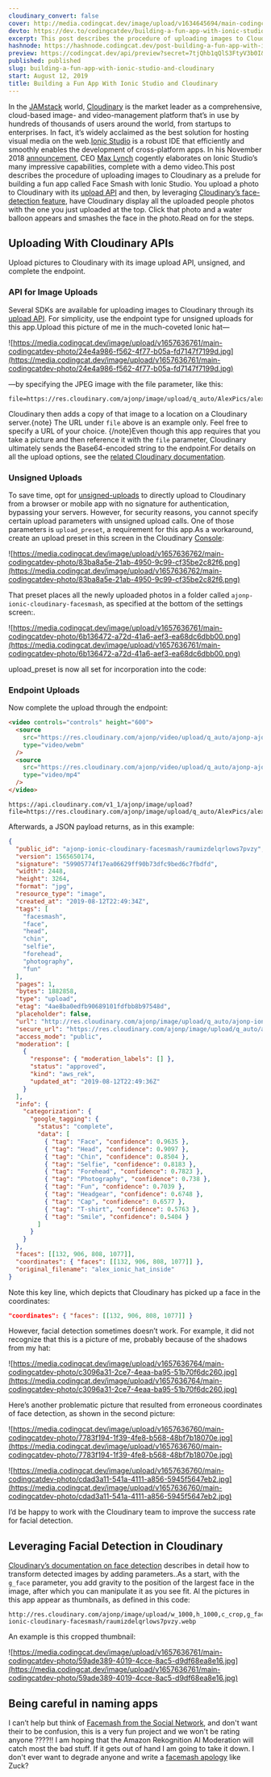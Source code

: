 ```yaml
---
cloudinary_convert: false
cover: http://media.codingcat.dev/image/upload/v1634645694/main-codingcatdev-photo/az3sscx0cmabt0qerzdq.png
devto: https://dev.to/codingcatdev/building-a-fun-app-with-ionic-studio-and-cloudinary-4fbg
excerpt: This post describes the procedure of uploading images to Cloudinary as a prelude for building a fun app called Face Smash with Ionic Studio.
hashnode: https://hashnode.codingcat.dev/post-building-a-fun-app-with-ionic-studio-and-cloudinary
preview: https://codingcat.dev/api/preview?secret=7tjQhb1qQlS3FtyV3b0I&selectionType=post&selectionSlug=building-a-fun-app-with-ionic-studio-and-cloudinary&_id=5aa56dee922e4b0c9287e5f0d36f9e4e
published: published
slug: building-a-fun-app-with-ionic-studio-and-cloudinary
start: August 12, 2019
title: Building a Fun App With Ionic Studio and Cloudinary
---
```


In the [JAMstack](https://jamstack.org/) world, [Cloudinary](https://cloudinary.com/) is the market leader as a comprehensive, cloud-based image- and video-management platform that’s in use by hundreds of thousands of users around the world, from startups to enterprises. In fact, it’s widely acclaimed as the best solution for hosting visual media on the web.[Ionic Studio](https://ionicframework.com/studio) is a robust IDE that efficiently and smoothly enables the development of cross-platform apps. In his November 2018 [announcement](https://ionicframework.com/blog/announcing-ionic-studio-a-powerful-new-way-to-build-apps/), CEO [Max Lynch](https://twitter.com/maxlynch) cogently elaborates on Ionic Studio’s many impressive capabilities, complete with a demo video.This post describes the procedure of uploading images to Cloudinary as a prelude for building a fun app called Face Smash with Ionic Studio. You upload a photo to Cloudinary with its [upload API](https://cloudinary.com/documentation/image_upload_api_reference) and then, by leveraging [Cloudinary’s face-detection feature](https://cloudinary.com/blog/face_detection_based_cropping), have Cloudinary display all the uploaded people photos with the one you just uploaded at the top. Click that photo and a water balloon appears and smashes the face in the photo.Read on for the steps.

## Uploading With Cloudinary APIs

Upload pictures to Cloudinary with its image upload API, unsigned, and complete the endpoint.

### API for Image Uploads

Several SDKs are available for uploading images to Cloudinary through its [upload API](https://cloudinary.com/documentation/image_upload_api_reference). For simplicity, use the endpoint type for unsigned uploads for this app.Upload this picture of me in the much-coveted Ionic hat—

![https://media.codingcat.dev/image/upload/v1657636761/main-codingcatdev-photo/24e4a986-f562-4f77-b05a-fd7147f7199d.jpg](https://media.codingcat.dev/image/upload/v1657636761/main-codingcatdev-photo/24e4a986-f562-4f77-b05a-fd7147f7199d.jpg)

—by specifying the JPEG image with the file parameter, like this:

```
file=https://res.cloudinary.com/ajonp/image/upload/q_auto/AlexPics/alex_ionic_hat_inside.webp

```

Cloudinary then adds a copy of that image to a location on a Cloudinary server.{note} The URL under `file` above is an example only. Feel free to specify a URL of your choice. {/note}Even though this app requires that you take a picture and then reference it with the `file` parameter, Cloudinary ultimately sends the Base64-encoded string to the endpoint.For details on all the upload options, see the [related Cloudinary documentation](https://cloudinary.com/documentation/upload_images#data_upload_options).

### Unsigned Uploads

To save time, opt for [unsigned-uploads](https://cloudinary.com/documentation/upload_images#unsigned_upload) to directly upload to Cloudinary from a browser or mobile app with no signature for authentication, bypassing your servers. However, for security reasons, you cannot specify certain upload parameters with unsigned upload calls. One of those parameters is `upload_preset`, a requirement for this app.As a workaround, create an upload preset in this screen in the Cloudinary [Console](https://cloudinary.com/console/settings/upload):

![https://media.codingcat.dev/image/upload/v1657636762/main-codingcatdev-photo/83ba8a5e-21ab-4950-9c99-cf35be2c82f6.png](https://media.codingcat.dev/image/upload/v1657636762/main-codingcatdev-photo/83ba8a5e-21ab-4950-9c99-cf35be2c82f6.png)

That preset places all the newly uploaded photos in a folder called `ajonp-ionic-cloudinary-facesmash`, as specified at the bottom of the settings screen:.

![https://media.codingcat.dev/image/upload/v1657636761/main-codingcatdev-photo/6b136472-a72d-41a6-aef3-ea68dc6dbb00.png](https://media.codingcat.dev/image/upload/v1657636761/main-codingcatdev-photo/6b136472-a72d-41a6-aef3-ea68dc6dbb00.png)

upload_preset is now all set for incorporation into the code:

### Endpoint Uploads

Now complete the upload through the endpoint:

```html
<video controls="controls" height="600">
  <source
    src="https://res.cloudinary.com/ajonp/video/upload/q_auto/ajonp-ajonp-com/blog/cloudinary_api_endpoing_upload.webm"
    type="video/webm"
  />
  <source
    src="https://res.cloudinary.com/ajonp/video/upload/q_auto/ajonp-ajonp-com/blog/cloudinary_api_endpoing_upload.mp4"
    type="video/mp4"
  />
</video>

```

```
https://api.cloudinary.com/v1_1/ajonp/image/upload?file=https://res.cloudinary.com/ajonp/image/upload/q_auto/AlexPics/alex_ionic_hat_inside.webp&upload_preset=kuqm4xkg

```

Afterwards, a JSON payload returns, as in this example:

```json
{
  "public_id": "ajonp-ionic-cloudinary-facesmash/raumizdelqrlows7pvzy",
  "version": 1565650174,
  "signature": "59905774f17ea06629ff90b73dfc9bed6c7fbdfd",
  "width": 2448,
  "height": 3264,
  "format": "jpg",
  "resource_type": "image",
  "created_at": "2019-08-12T22:49:34Z",
  "tags": [
    "facesmash",
    "face",
    "head",
    "chin",
    "selfie",
    "forehead",
    "photography",
    "fun"
  ],
  "pages": 1,
  "bytes": 1882858,
  "type": "upload",
  "etag": "4ae8ba0edfb90689101fdfbb8b97548d",
  "placeholder": false,
  "url": "http://res.cloudinary.com/ajonp/image/upload/q_auto/ajonp-ionic-cloudinary-facesmash/raumizdelqrlows7pvzy.webp",
  "secure_url": "https://res.cloudinary.com/ajonp/image/upload/q_auto/ajonp-ionic-cloudinary-facesmash/raumizdelqrlows7pvzy.webp",
  "access_mode": "public",
  "moderation": [
    {
      "response": { "moderation_labels": [] },
      "status": "approved",
      "kind": "aws_rek",
      "updated_at": "2019-08-12T22:49:36Z"
    }
  ],
  "info": {
    "categorization": {
      "google_tagging": {
        "status": "complete",
        "data": [
          { "tag": "Face", "confidence": 0.9635 },
          { "tag": "Head", "confidence": 0.9097 },
          { "tag": "Chin", "confidence": 0.8504 },
          { "tag": "Selfie", "confidence": 0.8183 },
          { "tag": "Forehead", "confidence": 0.7823 },
          { "tag": "Photography", "confidence": 0.738 },
          { "tag": "Fun", "confidence": 0.7039 },
          { "tag": "Headgear", "confidence": 0.6748 },
          { "tag": "Cap", "confidence": 0.6577 },
          { "tag": "T-shirt", "confidence": 0.5763 },
          { "tag": "Smile", "confidence": 0.5404 }
        ]
      }
    }
  },
  "faces": [[132, 906, 808, 1077]],
  "coordinates": { "faces": [[132, 906, 808, 1077]] },
  "original_filename": "alex_ionic_hat_inside"
}
```

Note this key line, which depicts that Cloudinary has picked up a face in the coordinates:

```json
"coordinates": { "faces": [[132, 906, 808, 1077]] }
```

However, facial detection sometimes doesn’t work. For example, it did not recognize that this is a picture of me, probably because of the shadows from my hat:

![https://media.codingcat.dev/image/upload/v1657636764/main-codingcatdev-photo/c3096a31-2ce7-4eaa-ba95-51b70f6dc260.jpg](https://media.codingcat.dev/image/upload/v1657636764/main-codingcatdev-photo/c3096a31-2ce7-4eaa-ba95-51b70f6dc260.jpg)

Here’s another problematic picture that resulted from erroneous coordinates of face detection, as shown in the second picture:

![https://media.codingcat.dev/image/upload/v1657636760/main-codingcatdev-photo/7783f194-1f39-4fe8-b568-48bf7b18070e.jpg](https://media.codingcat.dev/image/upload/v1657636760/main-codingcatdev-photo/7783f194-1f39-4fe8-b568-48bf7b18070e.jpg)

![https://media.codingcat.dev/image/upload/v1657636760/main-codingcatdev-photo/cdad3a11-541a-4111-a856-5945f5647eb2.jpg](https://media.codingcat.dev/image/upload/v1657636760/main-codingcatdev-photo/cdad3a11-541a-4111-a856-5945f5647eb2.jpg)

I’d be happy to work with the Cloudinary team to improve the success rate for facial detection.

## Leveraging Facial Detection in Cloudinary

[Cloudinary’s documentation on face detection](https://cloudinary.com/documentation/face_detection_based_transformations) describes in detail how to transform detected images by adding parameters..As a start, with the `g_face` parameter, you add gravity to the position of the largest face in the image, after which you can manipulate it as you see fit. Al the pictures in this app appear as thumbnails, as defined in this code:

```
http://res.cloudinary.com/ajonp/image/upload/w_1000,h_1000,c_crop,g_face,r_max/w_200/v1565650174/ajonp-ionic-cloudinary-facesmash/raumizdelqrlows7pvzy.webp
```

An example is this cropped thumbnail:

![https://media.codingcat.dev/image/upload/v1657636761/main-codingcatdev-photo/59ade389-4019-4cce-8ac5-d9df68ea8e16.jpg](https://media.codingcat.dev/image/upload/v1657636761/main-codingcatdev-photo/59ade389-4019-4cce-8ac5-d9df68ea8e16.jpg)

## Being careful in naming apps

I can’t help but think of [Facemash from the Social Network](https://youtu.be/VSKoVsHs_Ko), and don't want their to be confusion, this is a very fun project and we won't be rating anyone ????!! I am hoping that the Amazon Rekognition AI Moderation will catch most the bad stuff. If it gets out of hand I am going to take it down. I don't ever want to degrade anyone and write a [facemash apology](https://www.thecrimson.com/article/2003/11/19/facemash-creator-survives-ad-board-the/) like Zuck?